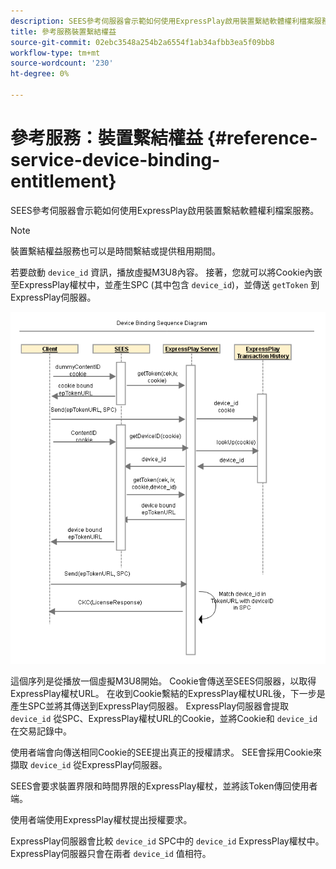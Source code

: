```yaml
---
description: SEES參考伺服器會示範如何使用ExpressPlay啟用裝置繫結軟體權利檔案服務。
title: 參考服務裝置繫結權益
source-git-commit: 02ebc3548a254b2a6554f1ab34afbb3ea5f09bb8
workflow-type: tm+mt
source-wordcount: '230'
ht-degree: 0%

---
```


# 參考服務：裝置繫結權益 {#reference-service-device-binding-entitlement}

SEES參考伺服器會示範如何使用ExpressPlay啟用裝置繫結軟體權利檔案服務。

>[!NOTE]
>
>裝置繫結權益服務也可以是時間繫結或提供租用期間。

若要啟動 `device_id` 資訊，播放虛擬M3U8內容。 接著，您就可以將Cookie內嵌至ExpressPlay權杖中，並產生SPC (其中包含 `device_id`)，並傳送 `getToken` 到ExpressPlay伺服器。

![](assets/fees-device-binding.png)

這個序列是從播放一個虛擬M3U8開始。 Cookie會傳送至SEES伺服器，以取得ExpressPlay權杖URL。 在收到Cookie繫結的ExpressPlay權杖URL後，下一步是產生SPC並將其傳送到ExpressPlay伺服器。 ExpressPlay伺服器會提取 `device_id` 從SPC、ExpressPlay權杖URL的Cookie，並將Cookie和 `device_id` 在交易記錄中。

使用者端會向傳送相同Cookie的SEE提出真正的授權請求。 SEE會採用Cookie來擷取 `device_id` 從ExpressPlay伺服器。

SEES會要求裝置界限和時間界限的ExpressPlay權杖，並將該Token傳回使用者端。

使用者端使用ExpressPlay權杖提出授權要求。

ExpressPlay伺服器會比較 `device_id` SPC中的 `device_id` ExpressPlay權杖中。 ExpressPlay伺服器只會在兩者 `device_id` 值相符。
